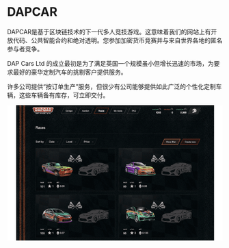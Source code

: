 # DAPCAR

DAPCAR是基于区块链技术的下一代多人竞技游戏。这意味着我们的网站上有开放代码、公共智能合约和绝对透明。您参加加密货币竞赛并与来自世界各地的匿名参与者竞争。

DAP Cars Ltd 的成立最初是为了满足英国一个规模虽小但增长迅速的市场，为要求最好的豪华定制汽车的挑剔客户提供服务。

许多公司提供“按订单生产”服务，但很少有公司能够提供如此广泛的个性化定制车辆，这些车辆备有库存，可立即交付。

![dapcar-dapp-games-eth-image1_8c495a9ab96e441dbbe9a312ca79dfd2](dapcar-dapp-games-eth-image1_8c495a9ab96e441dbbe9a312ca79dfd2.png)

